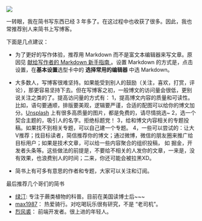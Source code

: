 ![](http://upload-images.jianshu.io/upload_images/16777-2b6c4b10b1fb58eb.jpeg?imageMogr2/auto-orient/strip%7CimageView2/2/w/1240)


一转眼，我在简书写东西已经 3 年多了。在这过程中也收获了很多。因此，我也常推荐别人来简书上写博客。

下面是几点建议：
* 为了更好的写作体验，推荐用 Markdown 而不是富文本编辑器来写文章。原因见  [献给写作者的 Markdown 新手指南
](http://www.jianshu.com/p/q81RER) 。设置 Markdown 的方式是，点击设置，在**基本设置**选型卡中的 **选择常用的编辑器** 中选 Markdown。
* 大多数人，写博客很难坚持。如果能受到别人的鼓励（关注，喜欢，打赏，评论），那更容易坚持下去。但在写博客之初，一般博文的访问量会很低，更别说关注之类的了。提高访问量的方式有：
1，提高博文内容的质量和可读性。比如，语句要通顺，排版要美观，逻辑要严谨，合适的配图可以给你的博文加分。[Unsplash](https://unsplash.com/) 上有很多高质量的图片，都是免费的，请尽情挑选~
2，选一个契合主题的，吸引人的名字。拒绝标题党！
3，给和博文内容相关的专题投稿。如果找不到相关专题，可以自己建一个专题。
4，一些可以尝试的：让大V推荐；找目标读者，简信推荐你的博文；通过微博，微信的朋友圈来推广给目标用户；如果是技术文章，可以给一些内容聚合的组织投稿， 如 掘金，开发者头条等。这些做法的前提是，不要给不相关的人发你的文章，一来是，没有效果，也浪费别人的时间；二来，你还可能会被拉黑XD。

* 简书上有可多有意思的作者和专题，大家可以关注和订阅。 

最后推荐几个哥们的简书
* [绿汀](http://www.jianshu.com/users/70e0e58ef852): 专注于蕨类植物的科普。目前在美国读博士后~~~
* [max1987](http://www.jianshu.com/users/f6ec0952f005)： 热爱骑行。对吃喝玩乐很有研究，不是 “老司机”。
* [烈风裘](http://www.jianshu.com/users/41b4ebfd336d)： 前端开发者。很上进的年轻人。
